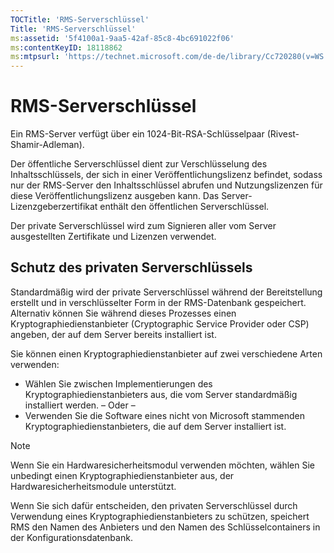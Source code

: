 ```yaml
---
TOCTitle: 'RMS-Serverschlüssel'
Title: 'RMS-Serverschlüssel'
ms:assetid: '5f4100a1-9aa5-42af-85c8-4bc691022f06'
ms:contentKeyID: 18118862
ms:mtpsurl: 'https://technet.microsoft.com/de-de/library/Cc720280(v=WS.10)'
---
```


RMS-Serverschlüssel
===================

Ein RMS-Server verfügt über ein 1024-Bit-RSA-Schlüsselpaar (Rivest-Shamir-Adleman).

Der öffentliche Serverschlüssel dient zur Verschlüsselung des Inhaltsschlüssels, der sich in einer Veröffentlichungslizenz befindet, sodass nur der RMS-Server den Inhaltsschlüssel abrufen und Nutzungslizenzen für diese Veröffentlichungslizenz ausgeben kann. Das Server-Lizenzgeberzertifikat enthält den öffentlichen Serverschlüssel.

Der private Serverschlüssel wird zum Signieren aller vom Server ausgestellten Zertifikate und Lizenzen verwendet.

Schutz des privaten Serverschlüssels
------------------------------------

Standardmäßig wird der private Serverschlüssel während der Bereitstellung erstellt und in verschlüsselter Form in der RMS-Datenbank gespeichert. Alternativ können Sie während dieses Prozesses einen Kryptographiedienstanbieter (Cryptographic Service Provider oder CSP) angeben, der auf dem Server bereits installiert ist.

Sie können einen Kryptographiedienstanbieter auf zwei verschiedene Arten verwenden:

-   Wählen Sie zwischen Implementierungen des Kryptographiedienstanbieters aus, die vom Server standardmäßig installiert werden.
    – Oder –
-   Verwenden Sie die Software eines nicht von Microsoft stammenden Kryptographiedienstanbieters, die auf dem Server installiert ist.

> [!NOTE]
> Wenn Sie ein Hardwaresicherheitsmodul verwenden möchten, wählen Sie unbedingt einen Kryptographiedienstanbieter aus, der Hardwaresicherheitsmodule unterstützt. 

Wenn Sie sich dafür entscheiden, den privaten Serverschlüssel durch Verwendung eines Kryptographiedienstanbieters zu schützen, speichert RMS den Namen des Anbieters und den Namen des Schlüsselcontainers in der Konfigurationsdatenbank.